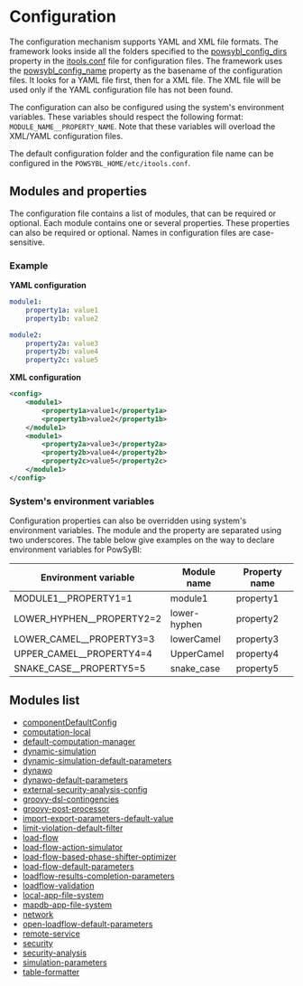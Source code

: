 # Configuration

The configuration mechanism supports YAML and XML file formats. The framework looks inside all the folders specified to the [powsybl_config_dirs](../itools/index.md#configuration) property in the [itools.conf](../itools/index.md#configuration) file for configuration files. The framework uses the [powsybl_config_name](../itools/index.md#configuration) property as the basename of the configuration files. It looks for a YAML file first, then for a XML file. The XML file will be used only if the YAML configuration file has not been found.

The configuration can also be configured using the system's environment variables. These variables should respect the
following format: `MODULE_NAME__PROPERTY_NAME`. Note that these variables will overload the XML/YAML configuration files.

The default configuration folder and the configuration file name can be configured in the `POWSYBL_HOME/etc/itools.conf`.

## Modules and properties
The configuration file contains a list of modules, that can be required or optional. Each module contains one or
several properties. These properties can also be required or optional. Names in configuration files are case-sensitive.

### Example

**YAML configuration**
```yml
module1:
    property1a: value1
    property1b: value2

module2:
    property2a: value3
    property2b: value4
    property2c: value5
```

**XML configuration**
```xml
<config>
    <module1>
        <property1a>value1</property1a>
        <property1b>value2</property1b>
    </module1>
    <module1>
        <property2a>value3</property2a>
        <property2b>value4</property2b>
        <property2c>value5</property2c>
    </module1>
</config>
```

### System's environment variables
Configuration properties can also be overridden using system's environment variables. The module and the property are separated using two underscores. The table below give examples on the way to declare environment variables for PowSyBl:

| Environment variable | Module name | Property name |
| -------------------- | ----------- | ------------- |
| MODULE1__PROPERTY1=1 | module1 | property1 |
| LOWER_HYPHEN__PROPERTY2=2 | lower-hyphen | property2 |
| LOWER_CAMEL__PROPERTY3=3 | lowerCamel | property3 |
| UPPER_CAMEL__PROPERTY4=4 | UpperCamel | property4 |
| SNAKE_CASE__PROPERTY5=5 | snake_case | property5 |

## Modules list
- [componentDefaultConfig](componentDefaultConfig.md)
- [computation-local](computation-local.md)
- [default-computation-manager](default-computation-manager.md)
- [dynamic-simulation](dynamic-simulation.md)
- [dynamic-simulation-default-parameters](dynamic-simulation-default-parameters.md)
- [dynawo](dynawo.md)
- [dynawo-default-parameters](dynawo-default-parameters.md)
- [external-security-analysis-config](external-security-analysis-config.md)
- [groovy-dsl-contingencies](groovy-dsl-contingencies.md)
- [groovy-post-processor](../../grid_features/import_post_processor.md#groovy-post-processor)
- [import-export-parameters-default-value](import-export-parameters-default-value.md)
- [limit-violation-default-filter](limit-violation-default-filter.md)
- [load-flow](load-flow.md)
- [load-flow-action-simulator](load-flow-action-simulator.md)
- [load-flow-based-phase-shifter-optimizer](load-flow-based-phase-shifter-optimizer.md)
- [load-flow-default-parameters](../../simulation/loadflow/loadflow.md#generic-parameters)
- [loadflow-results-completion-parameters](loadflow-results-completion-parameters.md)
- [loadflow-validation](loadflow-validation.md)
- [local-app-file-system](local-app-file-system.md)
- [mapdb-app-file-system](mapdb-app-file-system.md)
- [network](network.md)
- [open-loadflow-default-parameters](../../simulation/loadflow/loadflow.md#specific-parameters)
- [remote-service](remote-service.md)
- [security](security.md)
- [security-analysis](security-analysis.md)
- [simulation-parameters](simulation-parameters.md)
- [table-formatter](table-formatter.md)

